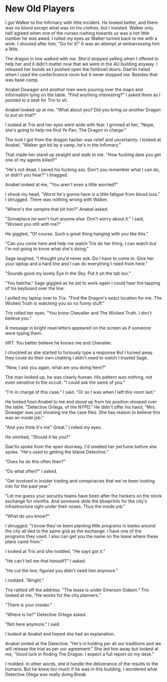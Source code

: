 #  New Old Players

I got Walker to the Infirmary with little incident. He looked better, and there
was no blood except what was on his clothes, but I insisted. Walker only half
agreed when one of the nurses rushing towards us was a hot little number he was
awed. I rolled my eyes as Walker turned back to me with a wink. I shouted after
him, "Go for it!" It was an attempt at embarrassing him a little.

The dragon in tow walked with me. She'd stopped yelling when I offered to help
her and it didn't matter now that we were in the AU building anyway. I released
her bonds as I pushed open the fishbowl doors. Dae'lin hated when I used the
conferScence room but it never stopped me. Besides that was base camp.

Anabel Dowager and another man were pouring over the maps and information lying
on the table. "Find anything interesting?" I asked them as I pointed to a seat
for Trix to sit.

Anabel looked up at me, "What about you? Did you bring us another Dragon to put
on trial?"

I looked at Trix and her eyes went wide with fear. I grinned at her, "Nope,
she's going to help me find Ye Pan, The Dragon in charge."

The look I got from the dragon hacker was relief and uncertainty. I looked at
Anabel, "Walker got bit by a vamp, he's in the Infirmary."

That made her stand up straight and stalk to me. "How fucking dare you get one
of my agents killed?"

"He's not dead. I saved his fucking ass. Don't you remember what I can do, or
didn't you hear?" I bragged.

Anabel looked at me, "You aren't even a little worried?"

I shook my head, "Worst he's gonna have is a little fatigue from blood loss." I
shrugged. There was nothing wrong with Walker.

"Where's the vampire that bit him?" Anabel asked.

"Someplace he won't hurt anyone else. Don't worry about it." I said, "Wicked you
still with me?"

He giggled, "Of course. Such a great thing hanging with you like this."

"Can you come here and help me watch Trix do her thing. I can watch but I'm not
going to know what she's doing."

Sage laughed, "I thought you'd never ask. Do I have to come in. Give her your
laptop and a hard line and I can do everything I need from here."

"Sounds good my lovely Eye in the Sky. Put it on the tab too."

"You betcha." Sage giggled as he set to work again I could hear the tapping of
his keyboard over the line.

I pulled my laptop over to Trix. "Find the Dragon's exact location for me. The
Wicked Truth is watching you so no funny stuff."

Trix rolled her eyes. "You know Chevalier and The Wicked Truth. I don't believe
you."

A message in bright read letters appeared on the screen as if someone were
typing them.

tWT: You better believe he knows me and Chevalier.

I chuckled as she started to furiously type a response But I turned away they
could do their own chatting I didn't need to watch I trusted Sage.

"Now, I ask you again, what are you doing here?"

The man looked up, he was clearly human. His pattern was nothing, not even
sensitive to the occult. "I could ask the same of you."

"I'm in charge of this case." I said. "Or so I was when I left this room last."

He looked from Anabel to me and stood up from his position stooped over the
table. "Detective Ortega, of the NYPD." He didn't offer his hand, "Mrs. Dowager
was just showing me the case files. She has reason to believe this was an inside
job."

"And you think it's me" Great." I rolled my eyes.

He smirked, "Should it be you?"

Dae'lin spoke from the open doorway. I'd smelled her perfume before she spoke.
"He's used to getting the blame Detective."

"Does he do this often then?"

"Do what often?" I asked.

"Get involved in insider trading and conspiracies that we've been looking into
for the past year."

"Let me guess your security teams have been after the hackers on the stock
exchange for months. And someone stole the blueprints for the city's
infrastructure right under their noses. Thus the inside job."

"What do you know?"

I shrugged. "I know they've been planting little programs in banks around the
city all tied to the same grid as the exchange. I have one of the programs they
used. I also can get you the name on the lease where these plans came from."

I looked at Trix and she nodded, "He says got it."

"He can't tell me that himself?" I asked.

"He cut the line, figured you didn't need him anymore."

I nodded. "Alright."

Trix rattled off the address. "The lease is under Emerson Gideon." Trix looked
at me, "He works for the city planners."

"There is your insider."

"Where is he?" Detective Ortega asked.

"Not here anymore." I said.

I looked at Anabel and hoped she had an explanation.

Anabel smiled at the Detective. "He's in holding per all our traditions and we
will release the trial as per our agreement." She led him away but looked at me,
"Good luck in finding The Dragon. I expect a full report on my desk."

I nodded. In other words, she'd handle the deliverance of the results to the
humans. But he knew too much if he was in this building, I wondered what
Detective Otega was really doing.Break




<!--stackedit_data:
eyJoaXN0b3J5IjpbNDk3ODYxNTYyXX0=
-->